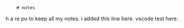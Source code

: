         # notes
h       a re    po to keep all my notes. i added this line here.
vscode test here.

